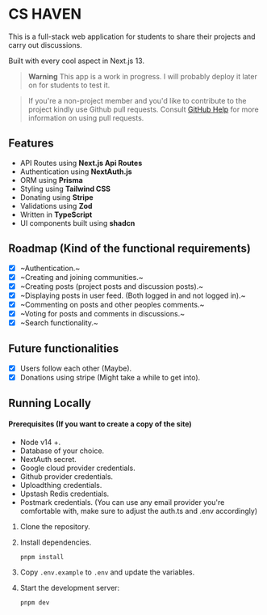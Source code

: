 # CS HAVEN

This is a full-stack web application for students to share their projects and carry out discussions.

Built with every cool aspect in Next.js 13.

> **Warning**
> This app is a work in progress. I will probably deploy it later on for students to test it.

>
> If you're a non-project member and you'd like to contribute to the project kindly use Github pull requests. Consult 
> [GitHub Help](https://help.github.com/articles/about-pull-requests/) for more 
> information on using pull requests.

## Features 

- API Routes using **Next.js Api Routes**
- Authentication using **NextAuth.js**
- ORM using **Prisma**
- Styling using **Tailwind CSS**
- Donating using **Stripe** 
- Validations using **Zod**
- Written in **TypeScript**
- UI components built using **shadcn**

## Roadmap (Kind of the functional requirements)

- [x] ~Authentication.~
- [x] ~Creating and joining communities.~
- [x] ~Creating posts (project posts and discussion posts).~
- [x] ~Displaying posts in user feed. (Both logged in and not logged in).~
- [x] ~Commenting on posts and other peoples comments.~
- [x] ~Voting for posts and comments in discussions.~
- [x] ~Search functionality.~

## Future functionalities

- [x] Users follow each other (Maybe).
- [x] Donations using stripe (Might take a while to get into).

## Running Locally

#### Prerequisites (If you want to create a copy of the site)

* Node v14 +.
* Database of your choice.
* NextAuth secret.
* Google cloud provider credentials.
* Github provider credentials.
* Uploadthing credentials.
* Upstash Redis credentials.
* Postmark credentials. (You can use any email provider you're comfortable with, make sure to adjust the auth.ts and .env accordingly)

1. Clone the repository.

2. Install dependencies.

   ```sh
   pnpm install
    ```

3. Copy `.env.example` to `.env` and update the variables.  

4. Start the development server:

   ```sh
   pnpm dev
   ```
